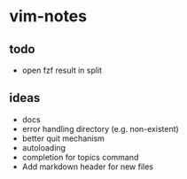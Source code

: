 # vim-notes
## todo
* open fzf result in split

## ideas
* docs
* error handling directory (e.g. non-existent)
* better quit mechanism
* autoloading
* completion for topics command
* Add markdown header for new files
